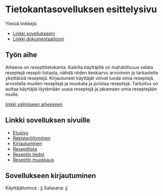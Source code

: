 # Tietokantasovelluksen esittelysivu

Yleisiä linkkejä:

* [Linkki sovellukseeni](http://mkatri.users.cs.helsinki.fi/tsoha_projekti/)
* [Linkki dokumentaatiooni](https://github.com/Katri96/Tsoha-Bootstrap/blob/master/doc/dokumentaatio.pdf)

## Työn aihe

Aiheena on reseptitietokanta. Kaikilla käyttäjillä on mahdollisuus selata reseptejä resepti-listasta, nähdä niiden keskiarvo arvioinnin ja tarkastella yksittäisiä reseptejä. Kirjautuneet käyttäjät voivat luoda omia reseptejä, arvostella muiden reseptejä ja muokata ja poistaa reseptejä. Tarkoitus on auttaa käyttäjiä löytämään 
uusia reseptejä ja jakamaan omia reseptejään muille.

[linkki valmiiseen aiheeseen](http://advancedkittenry.github.io/suunnittelu_ja_tyoymparisto/aiheet/Elektroninen_keittokirja.html) 

## Linkki sovelluksen sivuille


* [Etusivu](http://mkatri.users.cs.helsinki.fi/tsoha_projekti/)
* [Rekisteröityminen](http://mkatri.users.cs.helsinki.fi/tsoha_projekti/register)
* [Kirjautuminen](http://mkatri.users.cs.helsinki.fi/tsoha_projekti/login)
* [Reseptilista](http://mkatri.users.cs.helsinki.fi/tsoha_projekti/reseptilista)
* [Reseptin tiedot](http://mkatri.users.cs.helsinki.fi/tsoha_projekti/resepti/36)
* [Reseptin muokkaus](http://mkatri.users.cs.helsinki.fi/tsoha_projekti/resepti/36/edit)

## Sovellukseen kirjautuminen

Käyttäjätunnus : jj
Salasana: jj



